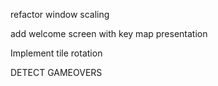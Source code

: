
refactor window scaling

add welcome screen with key map presentation

Implement tile rotation

DETECT GAMEOVERS